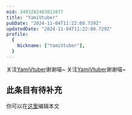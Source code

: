 ```yaml
---
mid: 3493282483013877
title: "YamiVtuber"
pubDate: "2024-11-04T11:22:08.729Z"
updatedDate: "2024-11-04T11:22:08.729Z"
profile:
  {
    Nickname: ["YamiVtuber"],
  }
---
```


关注[YamiVtuber](https://space.bilibili.com/3493282483013877)谢谢喵~ 关注[YamiVtuber](https://space.bilibili.com/3493282483013877)谢谢喵~

## 此条目有待补充
你可以在[这里](https://github.com/Yuhanawa/VTuber.ICU-Content/edit/master/v/YamiVtuber/index.md)编辑本文
